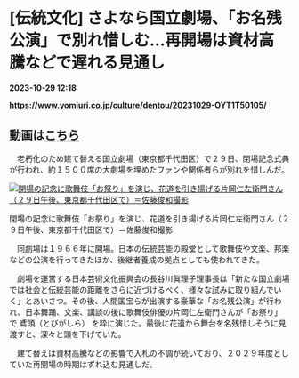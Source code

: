 # [伝統文化] さよなら国立劇場、「お名残公演」で別れ惜しむ…再開場は資材高騰などで遅れる見通し

**2023-10-29 12:18**

**https://www.yomiuri.co.jp/culture/dentou/20231029-OYT1T50105/**

動画は[こちら](https://https//www.yomiuri.co.jp/stream/1/22331/)
----------------------------------------------------------

　老朽化のため建て替える国立劇場（東京都千代田区）で２９日、閉場記念式典が行われ、約１５００席の大劇場を埋めたファンや関係者らが別れを惜しんだ。

[![閉場の記念に歌舞伎「お祭り」を演じ、花道を引き揚げる片岡仁左衛門さん（２９日午後、東京都千代田区で）＝佐藤俊和撮影](https://www.yomiuri.co.jp/media/2023/10/20231029-OYT1I50094-1.jpg)](https://www.yomiuri.co.jp/pluralphoto/20231029-OYT1I50094/)

閉場の記念に歌舞伎「お祭り」を演じ、花道を引き揚げる片岡仁左衛門さん（２９日午後、東京都千代田区で）＝佐藤俊和撮影

　同劇場は１９６６年に開場。日本の伝統芸能の殿堂として歌舞伎や文楽、邦楽などの公演を行ってきたほか、後継者養成の拠点としても使われてきた。

　劇場を運営する日本芸術文化振興会の長谷川眞理子理事長は「新たな国立劇場では社会と伝統芸能の距離をさらに近づけるべく、様々な試みに取り組んでいく」とあいさつ。その後、人間国宝らが出演する豪華な「お名残公演」が行われ、日本舞踊、文楽、講談の後に歌舞伎俳優の片岡仁左衛門さんが「お祭り」で 鳶頭（とびがしら） を粋に演じた。最後に花道から舞台を名残惜しそうに見渡すと、深々と頭を下げていた。

　建て替えは資材高騰などの影響で入札の不調が続いており、２０２９年度としていた再開場の時期はずれ込む見通しだ。